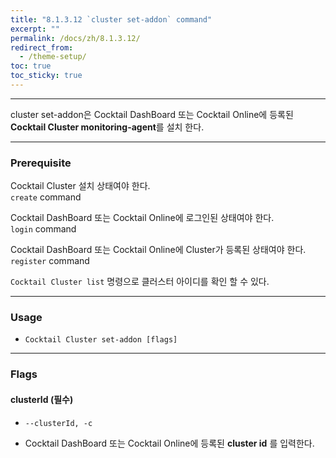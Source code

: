 ```yaml
---
title: "8.1.3.12 `cluster set-addon` command"
excerpt: ""
permalink: /docs/zh/8.1.3.12/
redirect_from:
  - /theme-setup/
toc: true
toc_sticky: true
---
```


---
cluster set-addon은 Cocktail DashBoard 또는 Cocktail Online에 등록된 **Cocktail Cluster monitoring-agent**를 설치 한다. 

---

### Prerequisite
Cocktail Cluster 설치 상태여야 한다.  
`create` command 

Cocktail DashBoard 또는 Cocktail Online에 로그인된 상태여야 한다.  
`login` command 

Cocktail DashBoard 또는 Cocktail Online에 Cluster가 등록된 상태여야 한다.  
`register` command 

`Cocktail Cluster list` 명령으로 클러스터 아이디를 확인 할 수 있다.

----
### Usage

* `Cocktail Cluster set-addon [flags]`

----
### Flags

#### clusterId (필수)

* `--clusterId, -c`

* Cocktail DashBoard 또는 Cocktail Online에 등록된 **cluster id** 를 입력한다.
